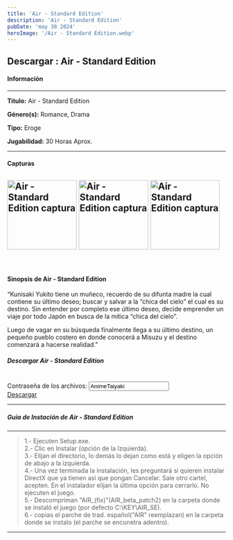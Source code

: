 ```yaml
---
title: 'Air - Standard Edition'
description: 'Air - Standard Edition'
pubDate: 'may 30 2024'
heroImage: '/Air - Standard Edition.webp'
---
```


<div data-pagefind-ignore>

## Descargar :</span> Air - Standard Edition

#### Información

---

<p>
<strong>Titulo:</strong> 
Air - Standard Edition
</p>
<p>
<strong>Género(s):</strong> 
Romance, Drama
</p>
<p>
<strong>Tipo:</strong> 
Eroge
</p>
<p>
<strong>Jugabilidad:</strong> 
30 Horas Aprox.
</p>

---
#### Capturas
<img
src="https://3.bp.blogspot.com/-ylm8-HyFSLk/VABV4DuKw2I/AAAAAAAABPY/YjHhYtQwHuo/s1600/11.jpg"
style="height:160px;"
alt="Air - Standard Edition captura"
title="Air - Standard Edition captura"
oncontextmenu="return false;"
/>
<img
src="https://2.bp.blogspot.com/-bTDhKuijGpg/VABV48N6kBI/AAAAAAAABPk/TPThJSdO3HI/s1600/12.jpg"
style="height:160px;"
alt="Air - Standard Edition captura"
title="Air - Standard Edition captura"
oncontextmenu="return false;"
/>
<img
src="https://1.bp.blogspot.com/-Bf_jEBw_79M/VABV4qKftYI/AAAAAAAABPc/i1MkBh6ZnyY/s1600/13.jpg"
style="height:160px;"
alt="Air - Standard Edition captura"
title="Air - Standard Edition captura"
oncontextmenu="return false;"
/>
---

<br>

#### Sinopsis de Air - Standard Edition

“Kunisaki Yukito tiene un muñeco, recuerdo de su difunta madre la cual contiene su último deseo; buscar y salvar a la “chica del cielo” el cual es su destino. Sin entender por completo ese último deseo, decide emprender un viaje por todo Japón en busca de la mítica “chica del cielo”.

Luego de vagar en su búsqueda finalmente llega a su último destino, un pequeño pueblo costero en donde conocerá a Misuzu y el destino comenzará a hacerse realidad.”

##### Descargar Air - Standard Edition

<br>
<div class="anime-section__content text-center"> <div>
<span class="pass_msg"> Contraseña de los archivos: </span> 
<input class="pass_info" value="AnimeTaiyaki" onclick="select();"></div> 
<div class="cont_dd_info"> 
<a href="https://exe.io/R7OjX" target="_blank" class="btn_dd"> 
<i class="fas fa-download">
</i> Descargar 
</a> 
</div> 
</div>

---
##### Guia de Instación de Air - Standard Edition

---
>1.- Ejecuten Setup.exe.<br>
>2.- Clic en Instalar (opción de la Izquierda).<br>
>3.- Elijan el directorio, lo demás lo dejan como está y eligen la opción de abajo a la izquierda.<br>
>4.- Una vez terminada la instalación, les preguntará si quieren instalar DirectX que ya tienen así que pongan Cancelar. Sale otro cartel, acepten. En el instalador elijan la última opción para cerrarlo. No ejecuten el juego.<br>
>5.- Descompriman "AIR_(fix)"(AIR_beta_patch2) en la carpeta donde se instaló el juego (por defecto C:\KEY\AIR_SE).<br>
>6.- copias el parche de trad. español("AIR" reemplazan) en la carpeta donde se instalo (el parche se encunetra adentro).

---

</div>